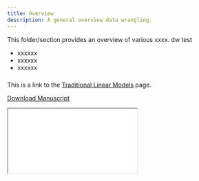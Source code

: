 ```yaml
---
title: Overview
description: A general overview data wrangling.
---
```


This folder/section provides an overview of various xxxx.
dw test
- xxxxxx
- xxxxxx
- xxxxxx

#####

This is a link to the [Traditional Linear Models](./1.index.md) page.

<a href="/manuscript.pdf" target="_blank" download="awesome.pdf">Download Manuscript</a>

<iframe src="/manuscript.pdf" />

######
